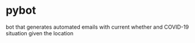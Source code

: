 # pybot
bot that generates automated emails with current whether and COVID-19 situation given the location
